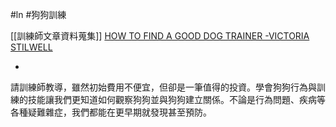 #ln #狗狗訓練 

[[訓練師文章資料蒐集]]
 [HOW TO FIND A GOOD DOG TRAINER -VICTORIA STILWELL](https://positively.com/dog-training/find-a-trainer/how-to-choose-a-good-dog-trainer/)

-

請訓練師教導，雖然初始費用不便宜，但卻是一筆值得的投資。學會狗狗行為與訓練的技能讓我們更知道如何觀察狗狗並與狗狗建立關係。不論是行為問題、疾病等各種疑難雜症，我們都能在更早期就發現甚至預防。